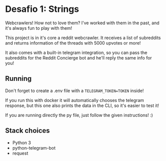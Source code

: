 # Desafio 1: Strings

Webcrawlers! How not to love them? I've worked with them in the past, and it's always fun to play with them!

This project is in it's core a reddit webcrawler. It receives a list of subreddits and returns information of the threads
with 5000 upvotes or more! 

It also comes with a built-in telegram integration, so you can pass the subreddits for the Reddit Concierge bot and he'll reply
the same info for you!

## Running
Don't forget to create a .env file with a `TELEGRAM_TOKEN=TOKEN` inside!

If you run this with docker it will automatically chooses the telegram response, but this one also prints the data in the CLI, so it's 
easier to test it!

If you are running directly the py file, just follow the given instructions! :)

## Stack choices
- Python 3
- python-telegram-bot
- request